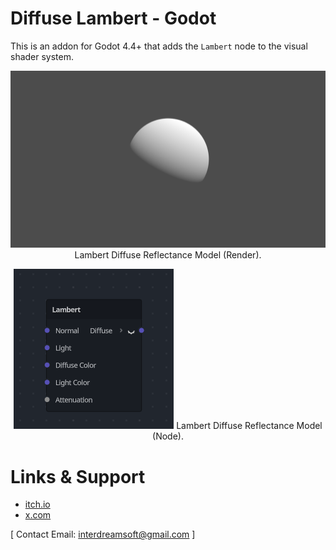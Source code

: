# Diffuse Lambert - Godot
This is an addon for Godot 4.4+ that adds the `Lambert` node to the visual shader system.

<div align="center">
  
![LambertRender](https://github.com/ElSuicio/Diffuse-Lambert-Godot/blob/9ff4fda330d6fd9b877972bdf675c5714376108c/render/Lambert.png)
Lambert Diffuse Reflectance Model (Render).

</div>

<div align="center">
  
![LambertNode](https://github.com/ElSuicio/Diffuse-Lambert-Godot/blob/69f2941c6b1b2ff165162f8b36cae8e91660228b/LambertNode.png)
Lambert Diffuse Reflectance Model (Node).

</div>

# Links & Support
- [itch.io](https://interdreamsoft.itch.io/)
- [x.com](x.com/ElSuicio)


[ Contact Email: interdreamsoft@gmail.com ]
